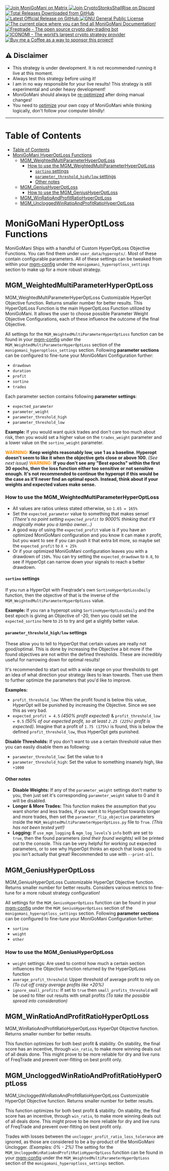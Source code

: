 <p align="left">
    <a href="https://matrix.to/#/+moni-go-mani:matrix.org">
        <img src="https://img.shields.io/matrix/MoniGoMani-Testing:matrix.org?label=Matrix&logo=matrix" alt="Join MoniGoMani on Matrix">
    </a>  <a href="https://discord.gg/xFZ9bB6vEz">
        <img src="https://img.shields.io/discord/819237123009150977?label=Discord%20Server&logo=discord" alt="Join CryptoStonksShallRise on Discord">
    </a> <a href="https://github.com/Rikj000/MoniGoMani/releases">
        <img src="https://img.shields.io/github/downloads/Rikj000/MoniGoMani/total?label=Total%20Downloads&logo=github" alt="Total Releases Downloaded from GitHub">
    </a> <a href="https://github.com/Rikj000/MoniGoMani/releases/latest">
        <img src="https://img.shields.io/github/v/release/Rikj000/MoniGoMani?include_prereleases&label=Latest%20Release&logo=github" alt="Latest Official Release on GitHub">
    </a> <a href="https://github.com/Rikj000/MoniGoMani/blob/main/LICENSE">
        <img src="https://img.shields.io/github/license/Rikj000/MoniGoMani?label=License&logo=gnu" alt="GNU General Public License">
    </a> <a href="https://github.com/Rikj000/MoniGoMani/blob/main/MGM_DOCUMENTATION.md">
        <img src="https://img.shields.io/badge/Docs-MGM__DOCUMENTATION.md-blue?logo=libreoffice&logoColor=white" alt="The current place where you can find all MoniGoMani Documentation!">
    </a> <a href="https://www.freqtrade.io/en/latest/">
        <img src="https://img.shields.io/badge/Trading%20Bot-Freqtrade-blue?logo=probot&logoColor=white" alt="Freqtrade - The open source crypto day-trading bot">
    </a> <a href="https://www.iconomi.com/register?ref=JdFzz">
        <img src="https://img.shields.io/badge/Join-ICONOMI-blue?logo=bitcoin&logoColor=white" alt="ICONOMI - The world’s largest crypto strategy provider">
    </a> <a href="https://www.buymeacoffee.com/Rikj000">
        <img src="https://img.shields.io/badge/-Buy%20me%20a%20Coffee!-FFDD00?logo=buy-me-a-coffee&logoColor=black" alt="Buy me a Coffee as a way to sponsor this project!">
    </a>
</p>

## ⚠️ Disclaimer
 - This strategy is under development. It is not recommended running it live at this moment.
 - Always test this strategy before using it!
 - I am in no way responsible for your live results! This strategy is still experimental and under heavy development!
 - MoniGoMani should always be [re-optimized](#how-to-optimize-monigomani) after doing manual changes!
 - You need to [optimize](#how-to-optimize-monigomani) your own copy of MoniGoMani while thinking logically, don't follow your computer blindly!
<hr>


# Table of Contents
- [Table of Contents](#table-of-contents)
- [MoniGoMani HyperOptLoss Functions](#monigomani-hyperoptloss-functions)
  - [MGM_WeightedMultiParameterHyperOptLoss](#mgm_weightedmultiparameterhyperoptloss)
    - [How to use the MGM_WeightedMultiParameterHyperOptLoss](#how-to-use-the-mgm_weightedmultiparameterhyperoptloss)
      - [`sortino` settings](#sortino-settings)
      - [`parameter_threshold_high/low` settings](#parameter_threshold_highlow-settings)
      - [Other notes](#other-notes)
  - [MGM_GeniusHyperOptLoss](#mgm_geniushyperoptloss)
    - [How to use the MGM_GeniusHyperOptLoss](#how-to-use-the-mgm_geniushyperoptloss)
  - [MGM_WinRatioAndProfitRatioHyperOptLoss](#mgm_winratioandprofitratiohyperoptloss)
  - [MGM_UncloggedWinRatioAndProfitRatioHyperOptLoss](#mgm_uncloggedwinratioandprofitratiohyperoptloss)


# MoniGoMani HyperOptLoss Functions
MoniGoMani Ships with a handful of Custom HyperOptLoss Objective Functions. You can find them under `user_data/hyperopts/`.
Most of these contain configurable parameters. All of these settings can be tweaked from within your [mgm-config]([mgm-config.json](https://github.com/Rikj000/MoniGoMani/blob/main/user_data/mgm-config.json)) under the `monigomani_hyperoptloss_settings` section to make up for a more robust strategy.


## MGM_WeightedMultiParameterHyperOptLoss
MGM_WeightedMultiParameterHyperOptLoss Customizable HyperOpt Objective function. Returns smaller number for better results.
This HyperOptLoss Function is the main HyperOptLoss Function utilized by MoniGoMani.
It allows the user to choose possible Parameter Weight Objective Configurations, each of these influence the outcome of the final Objective.

All settings for the `MGM_WeightedMultiParameterHyperOptLoss` function can be found in your [mgm-config]([mgm-config.json](https://github.com/Rikj000/MoniGoMani/blob/main/user_data/mgm-config.json)) under the `MGM_WeightedMultiParameterHyperOptLoss` section of the `monigomani_hyperoptloss_settings` section.
Following **parameter sections** can be configured to fine-tune your MoniGoMani Configuration further:
- `drawdown`
- `duration`
- `profit`
- `sortino`
- `trades`

Each parameter section contains following **parameter settings**:
- `expected_parameter`
- `parameter_weight`
- `parameter_threshold_high`
- `parameter_threshold_low`

**Example:** If you would want quick trades and don't care too much about risk, then you would set a higher value on the `trades_weight` parameter and a lower value on the `sortino_weight` parameter.

**<span style="color:darkorange">WARNING:</span> Keep weights reasonably low, use 1 as a baseline. Hyperopt doesn't seem to like it when the objective gets close or above 100.** *(See next issue)*
**<span style="color:darkorange">WARNING:</span> If you don't see any "Best epochs" within the first 30 epochs, then the loss function either too sensitive or not sensitive enough.
It's not recommended to continue the hyperopt if this would be the case as it'll never find an optimal epoch. Instead, think about if your weights and expected values make sense.**

### How to use the MGM_WeightedMultiParameterHyperOptLoss
- All values are ratios unless stated otherwise, so `1.65 = 165%`
- Set the `expected_parameter` value to something that makes sense!
*(There's no point setting `expected_profit` to 9000% thinking that it'll magically make you a lambo owner...)*
- A good way of using the `expected_profit` value is if you have an optimized MoniGoMani configuration and you know it can make `X` profit, but you want to see if you can push it that extra bit more, so maybe set the `expected_profit` to `X + 25%`
- Or if your optimized MoniGoMani configuration leaves you with a drawdown of `150%`. You can try setting the `expected_drawdown` to `0.8`, to see if HyperOpt can narrow down your signals to reach a better drawdown.

#### `sortino` settings
If you run a HyperOpt with Freqtrade's own `SortinoHyperOptLossDaily` function, then the objective of that is the inverse of the `MGM_WeightedMultiParameterHyperOptLoss` value.

**Example:** If you ran a hyperopt using `SortinoHyperOptLossDaily` and the best epoch is giving an Objective of -20, then you could set the `expected_sortino` here to `25` to try and get a slightly better value.

#### `parameter_threshold_high/low` settings
These allow you to tell to HyperOpt that certain values are really not good/optimal.
This is done by increasing the Objective a bit more if the found objectives are not within the defined thresholds. These are incredibly useful for narrowing down for optimal results!

It's recommended to start out with a wide range on your thresholds to get an idea of what direction your strategy likes to lean towards. Then use them to further optimize the parameters that you'd like to improve.

**Examples:**
- `profit_threshold_low`: When the profit found is below this value, HyperOpt will be punished by increasing the Objective. Since we see this as very bad.
- `expected_profit = 4.5` *(450% profit expected)* & `profit_threshold_low = 0.5` *(50% of our expected profit, so at least `2.25 (225%)` profit is expected)*. Imagine that a profit of `1.75 (175%)` is found, this is below the defined `profit_threshold_low`, thus HyperOpt gets punished.

**Disable Thresholds:**
If you don't want to use a certain threshold value then you can easily disable them as following:
- `parameter_threshold_low`: Set the value to `0`
- `parameter_threshold_high`: Set the value to something insanely high, like `+1000`

#### Other notes
- **Disable Weights:** If any of the `parameter_weight` settings don't matter to you, then just set it's corresponding `parameter_weight` value to 0 and it will be disabled.
- **Longer & More Trades:** This function makes the assumption that you want shorter and less trades, if you want it to HyperOpt towards longer and more trades, then set the `parameter_flip_objective` parameters inside the `MGM_WeightedMultiParameterHyperOptLoss.py` file to `True`. *(This has not been tested yet!)*
- **Logging:** If `use_mgm_logging` & `mgm_log_levels`'s `info` both are set to `true`, then the found parameters *(and their found weights)* will be printed out to the console. This can be very helpful for working out expected parameters, or to see why HyperOpt thinks an epoch that looks good to you isn't actually that great! Recommended to use with `--print-all`.


## MGM_GeniusHyperOptLoss
MGM_GeniusHyperOptLoss Customizable HyperOpt Objective function. Returns smaller number for better results.
Considers various metrics to fine-tune for a more robust strategy configuration!

All settings for the `MGM_GeniusHyperOptLoss` function can be found in your [mgm-config]([mgm-config.json](https://github.com/Rikj000/MoniGoMani/blob/main/user_data/mgm-config.json)) under the `MGM_GeniusHyperOptLoss` section of the `monigomani_hyperoptloss_settings` section.
Following **parameter sections** can be configured to fine-tune your MoniGoMani Configuration further:
- `sortino`
- `weight`
- `other`

### How to use the MGM_GeniusHyperOptLoss
- `weight` settings: Are used to control how much a certain section influences the Objective function returned by the HyperOptLoss function
- `average_profit_threshold`: Upper threshold of average profit to rely on *(To cut off crazy average profits like +20%)* 
- `ignore_small_profits`: If set to `true` then `small_profits_threshold` will be used to filter out results with small profits *(To take the possible spread into consideration)*


## MGM_WinRatioAndProfitRatioHyperOptLoss
MGM_WinRatioAndProfitRatioHyperOptLoss HyperOpt Objective function. Returns smaller number for better results.

This function optimizes for both best profit & stability. On stability, the final score has an incentive, through `win_ratio`, to make more winning deals out of all deals done.
This might prove to be more reliable for dry and live runs of FreqTrade and prevent over-fitting on best profit only.

## MGM_UncloggedWinRatioAndProfitRatioHyperOptLoss
MGM_UncloggedWinRatioAndProfitRatioHyperOptLoss Customizable HyperOpt Objective function. Returns smaller number for better results.

This function optimizes for both best profit & stability. On stability, the final score has an incentive, through `win_ratio`, to make more winning deals out of all deals done.
This might prove to be more reliable for dry and live runs of FreqTrade and prevent over-fitting on best profit only.

Trades with losses between the `unclogger_profit_ratio_loss_tolerance` are ignored, as those are considered to be a by-product of the MoniGoMani Unclogger. *(Examples: 0% - 2%)*
The setting for the `MGM_UncloggedWinRatioAndProfitRatioHyperOptLoss` function can be found in your [mgm-config]([mgm-config.json](https://github.com/Rikj000/MoniGoMani/blob/main/user_data/mgm-config.json)) under the `MGM_WeightedMultiParameterHyperOptLoss` section of the `monigomani_hyperoptloss_settings` section.